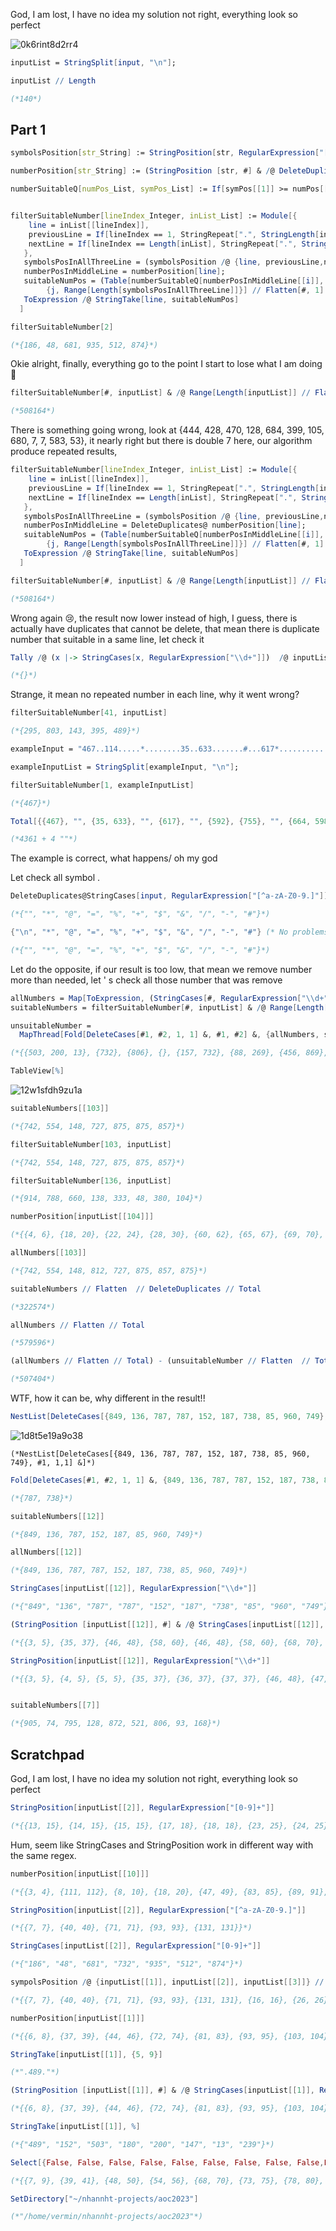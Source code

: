 God, I am lost, I have no idea my solution not right, everything look so perfect

![0k6rint8d2rr4](img/0k6rint8d2rr4.png)

```mathematica
inputList = StringSplit[input, "\n"];
```

```mathematica
inputList // Length

(*140*)
```

## Part 1

```mathematica
symbolsPosition[str_String] := StringPosition[str, RegularExpression["[^a-zA-Z0-9.\\n]"]]
```

```mathematica
numberPosition[str_String] := (StringPosition [str, #] & /@ DeleteDuplicates[StringCases[str, RegularExpression["\\d+"]]] ) //Flatten[#, 1] &
```

```mathematica
numberSuitableQ[numPos_List, symPos_List] := If[symPos[[1]] >= numPos[[1]] - 1 && symPos[[2]] <= numPos[[2]] + 1, numPos, False] (* compare two position list {a,b} with {c,d}, not a list of list*)
```

```mathematica

```

```mathematica
filterSuitableNumber[lineIndex_Integer, inList_List] := Module[{
    line = inList[[lineIndex]], 
    previousLine = If[lineIndex == 1, StringRepeat[".", StringLength[inList[[1]]]], inList[[lineIndex - 1]]], 
    nextLine = If[lineIndex == Length[inList], StringRepeat[".", StringLength[inList[[1]]]], inList[[lineIndex + 1]]] 
   }, 
   symbolsPosInAllThreeLine = (symbolsPosition /@ {line, previousLine,nextLine}) // Flatten[#, 1] &; 
   numberPosInMiddleLine = numberPosition[line]; 
   suitableNumPos = (Table[numberSuitableQ[numberPosInMiddleLine[[i]], symbolsPosInAllThreeLine[[j]]], {i, Range[Length[numberPosInMiddleLine]]}, 
        {j, Range[Length[symbolsPosInAllThreeLine]]}] // Flatten[#, 1] & ) // Select[#, x |-> ListQ[x]] &; 
   ToExpression /@ StringTake[line, suitableNumPos] 
  ]

```

```mathematica
filterSuitableNumber[2]

(*{186, 48, 681, 935, 512, 874}*)
```

Okie alright, finally, everything go to the point I start to lose what I am doing 🤣

```mathematica
filterSuitableNumber[#, inputList] & /@ Range[Length[inputList]] // Flatten // Total

(*508164*)
```

There is something going wrong, look at {444, 428, 470, 128, 684, 399, 105, 680, 7, 7, 583, 53}, it nearly right but there is double 7 here, our algorithm produce repeated results, 

```mathematica
filterSuitableNumber[lineIndex_Integer, inList_List] := Module[{
    line = inList[[lineIndex]], 
    previousLine = If[lineIndex == 1, StringRepeat[".", StringLength[inList[[1]]]], inList[[lineIndex - 1]]], 
    nextLine = If[lineIndex == Length[inList], StringRepeat[".", StringLength[inList[[1]]]], inList[[lineIndex + 1]]] 
   }, 
   symbolsPosInAllThreeLine = (symbolsPosition /@ {line, previousLine,nextLine}) // Flatten[#, 1] &; 
   numberPosInMiddleLine = DeleteDuplicates@ numberPosition[line]; 
   suitableNumPos = (Table[numberSuitableQ[numberPosInMiddleLine[[i]], symbolsPosInAllThreeLine[[j]]], {i, Range[Length[numberPosInMiddleLine]]}, 
        {j, Range[Length[symbolsPosInAllThreeLine]]}] // Flatten[#, 1] & ) // Select[#, x |-> ListQ[x]] &; 
   ToExpression /@ StringTake[line, suitableNumPos] 
  ]
```

```mathematica
filterSuitableNumber[#, inputList] & /@ Range[Length[inputList]] // Flatten // Total

(*508164*)
```

Wrong again 😢, the result now lower instead of high, I guess, there is actually have duplicates that cannot be delete, that mean there is duplicate number that suitable in a same line, let check it

```mathematica
Tally /@ (x |-> StringCases[x, RegularExpression["\\d+"]])  /@ inputList // Flatten[#, 1] & // Select[#, #[[2]] != 1] &

(*{}*)
```

Strange, it mean no repeated number in each line, why it went wrong?

```mathematica
filterSuitableNumber[41, inputList]

(*{295, 803, 143, 395, 489}*)
```

```mathematica
exampleInput = "467..114.....*........35..633.......#...617*...........+.58...592...........755....$.*.....664.598..";
```

```mathematica
exampleInputList = StringSplit[exampleInput, "\n"];
```

```mathematica
filterSuitableNumber[1, exampleInputList]

(*{467}*)
```

```mathematica
Total[{{467}, "", {35, 633}, "", {617}, "", {592}, {755}, "", {664, 598}} // Flatten]

(*4361 + 4 ""*)
```

The example is correct, what happens/ oh my god

Let check all symbol .

```mathematica
DeleteDuplicates@StringCases[input, RegularExpression["[^a-zA-Z0-9.]"]]

(*{"", "*", "@", "=", "%", "+", "$", "&", "/", "-", "#"}*)
```

```mathematica
{"\n", "*", "@", "=", "%", "+", "$", "&", "/", "-", "#"} (* No problems*)

(*{"", "*", "@", "=", "%", "+", "$", "&", "/", "-", "#"}*)
```

Let do the opposite, if our result is too low, that mean we remove number more than needed, let ' s check all those number that was remove

```mathematica
allNumbers = Map[ToExpression, (StringCases[#, RegularExpression["\\d+"]] & /@ inputList ), {2}] ;
suitableNumbers = filterSuitableNumber[#, inputList] & /@ Range[Length[inputList]] ;
```

```mathematica
unsuitableNumber = 
  MapThread[Fold[DeleteCases[#1, #2, 1, 1] &, #1, #2] &, {allNumbers, suitableNumbers}]

(*{{503, 200, 13}, {732}, {806}, {}, {157, 732}, {88, 269}, {456, 869}, {700}, {465}, {265}, {}, {787, 738}, {395}, {176, 569}, {}, {400}, {858, 679}, {876}, {}, {858}, {}, {787, 924}, {}, {738, 576}, {858}, {}, {}, {}, {}, {}, {440, 316}, {149}, {926, 951}, {}, {}, {285}, {974}, {371}, {606}, {}, {}, {752, 305}, {981}, {312}, {}, {}, {891}, {982}, {810, 694}, {462}, {}, {555, 477}, {640, 340}, {220, 288}, {}, {793, 613, 754}, {741}, {}, {252, 99}, {359}, {989, 922}, {}, {}, {365}, {527}, {869, 466}, {364}, {966, 647}, {}, {301,973}, {647, 877}, {328}, {}, {317}, {}, {865}, {258}, {510, 217, 431, 566}, {161}, {}, {}, {228, 122}, {}, {}, {}, {726, 109, 760}, {384}, {623, 30}, {}, {413, 188}, {951}, {503, 395}, {}, {158}, {18, 382}, {138, 410}, {}, {24}, {734}, {997}, {}, {769}, {812}, {611, 25}, {}, {866}, {252}, {418, 222}, {}, {100}, {203}, {498}, {75}, {}, {}, {}, {}, {865}, {}, {180}, {944, 996, 71}, {462, 27}, {55, 408}, {}, {108, 22, 721}, {332,454, 622}, {800, 600}, {847}, {174}, {864}, {287}, {156}, {}, {}, {766}, {408}, {}, {}, {223, 33}, {287, 958}}*)
```

```mathematica
TableView[%]
```

![12w1sfdh9zu1a](img/12w1sfdh9zu1a.png)

```mathematica
suitableNumbers[[103]]

(*{742, 554, 148, 727, 875, 875, 857}*)
```

```mathematica
filterSuitableNumber[103, inputList]

(*{742, 554, 148, 727, 875, 875, 857}*)
```

```mathematica
filterSuitableNumber[136, inputList]

(*{914, 788, 660, 138, 333, 48, 380, 104}*)
```

```mathematica
numberPosition[inputList[[104]]]

(*{{4, 6}, {18, 20}, {22, 24}, {28, 30}, {60, 62}, {65, 67}, {69, 70}, {103, 105}, {126, 127}, {132, 134}, {136, 138}}*)
```

```mathematica
allNumbers[[103]]

(*{742, 554, 148, 812, 727, 875, 857, 875}*)
```

```mathematica
suitableNumbers // Flatten  // DeleteDuplicates // Total

(*322574*)
```

```mathematica
allNumbers // Flatten // Total

(*579596*)
```

```mathematica
(allNumbers // Flatten // Total) - (unsuitableNumber // Flatten  // Total)

(*507404*)
```

WTF, how it can be, why different in the result!!  

```mathematica
NestList[DeleteCases[{849, 136, 787, 787, 152, 187, 738, 85, 960, 749}, #, 1, 1] &] 
```

![1d8t5e19a9o38](img/1d8t5e19a9o38.png)

```
(*NestList[DeleteCases[{849, 136, 787, 787, 152, 187, 738, 85, 960, 749}, #1, 1,1] &]*)
```

```mathematica
Fold[DeleteCases[#1, #2, 1, 1] &, {849, 136, 787, 787, 152, 187, 738, 85, 960, 749}, suitableNumbers[[12]]]

(*{787, 738}*)
```

```mathematica
suitableNumbers[[12]]

(*{849, 136, 787, 152, 187, 85, 960, 749}*)
```

```mathematica
allNumbers[[12]]

(*{849, 136, 787, 787, 152, 187, 738, 85, 960, 749}*)
```

```mathematica
StringCases[inputList[[12]], RegularExpression["\\d+"]]

(*{"849", "136", "787", "787", "152", "187", "738", "85", "960", "749"}*)
```

```mathematica
(StringPosition [inputList[[12]], #] & /@ StringCases[inputList[[12]], RegularExpression["\\d+"]] ) // Flatten[#, 1] &

(*{{3, 5}, {35, 37}, {46, 48}, {58, 60}, {46, 48}, {58, 60}, {68, 70}, {82, 84}, {95, 97}, {126, 127}, {130, 132}, {136, 138}}*)
```

```mathematica
StringPosition[inputList[[12]], RegularExpression["\\d+"]]

(*{{3, 5}, {4, 5}, {5, 5}, {35, 37}, {36, 37}, {37, 37}, {46, 48}, {47, 48}, {48, 48}, {58, 60}, {59, 60}, {60, 60}, {68, 70}, {69, 70}, {70, 70}, {82, 84}, {83, 84}, {84, 84}, {95, 97}, {96, 97}, {97, 97}, {126, 127}, {127, 127}, {130, 132}, {131, 132}, {132,132}, {136, 138}, {137, 138}, {138, 138}}*)
```

```mathematica

```

```mathematica
suitableNumbers[[7]]

(*{905, 74, 795, 128, 872, 521, 806, 93, 168}*)
```

## Scratchpad

God, I am lost, I have no idea my solution not right, everything look so perfect

```mathematica
StringPosition[inputList[[2]], RegularExpression["[0-9]+"]]

(*{{13, 15}, {14, 15}, {15, 15}, {17, 18}, {18, 18}, {23, 25}, {24, 25}, {25, 25}, {29, 31}, {30, 31}, {31, 31}, {59, 61}, {60, 61}, {61, 61}, {116, 118}, {117, 118}, {118, 118}, {134, 136}, {135,136}, {136, 136}}*)
```

 Hum, seem like StringCases and StringPosition work in different way with the same regex.

```mathematica
numberPosition[inputList[[10]]]

(*{{3, 4}, {111, 112}, {8, 10}, {18, 20}, {47, 49}, {83, 85}, {89, 91}, {100, 102}, {111, 113}, {119, 121}, {127, 129}, {131, 133}, {135, 137}}*)
```

```mathematica
StringPosition[inputList[[2]], RegularExpression["[^a-zA-Z0-9.]"]]

(*{{7, 7}, {40, 40}, {71, 71}, {93, 93}, {131, 131}}*)
```

```mathematica
StringCases[inputList[[2]], RegularExpression["[0-9]+"]] 

(*{"186", "48", "681", "732", "935", "512", "874"}*)
```

```mathematica
sympolsPosition /@ {inputList[[1]], inputList[[2]], inputList[[3]]} // Flatten[#, 1] &

(*{{7, 7}, {40, 40}, {71, 71}, {93, 93}, {131, 131}, {16, 16}, {26, 26}, {61, 61}, {116, 116}, {123, 123}, {134, 134}}*)
```

```mathematica
numberPosition[inputList[[1]]]

(*{{6, 8}, {37, 39}, {44, 46}, {72, 74}, {81, 83}, {93, 95}, {103, 104}, {128, 130}}*)
```

```mathematica
StringTake[inputList[[1]], {5, 9}]

(*".489."*)
```

```mathematica
(StringPosition [inputList[[1]], #] & /@ StringCases[inputList[[1]], RegularExpression["\\d+"]] ) // Flatten[#, 1] &

(*{{6, 8}, {37, 39}, {44, 46}, {72, 74}, {81, 83}, {93, 95}, {103, 104}, {128, 130}}*)
```

```mathematica
StringTake[inputList[[1]], %]

(*{"489", "152", "503", "180", "200", "147", "13", "239"}*)
```

```mathematica
Select[{False, False, False, False, False, False, False, False, False,False, False, False, False, False, False, False, False, False, False, False, False, False, False, False, {7, 9}, False, False, False, False, False, False, False, False, False, False, False, False, False, False, False, False, False, False, {39, 41}, False, False, False, False, False, False, False, False, False, False, False, False, False, False, False, False, False, False, False, False, False, {48, 50}, False, False, False, False, False, False, False, False, False, False, False, False, False, False, False, False, False, False, {54, 56}, False, False, False, False, False, False, False, False, False, False, False, False, False, {68, 70}, False, False, False, False, False, False, False, False, False, False, False, False, False, False, False, False, False, False, False, False, False, False, {73, 75}, False, False, False, False, False, False, False, False, False, False, False, False, False, False, False, False, False, False, {78, 80}, False, False, False, False, False, False, False, False, False, False, False, False, {91, 93}, False, False, False, False, False, False, False, False, False, False, False, False, False, False, False, False, False, False, False, False, False, False, False, False, {99, 101}, False, False, False, False, False, {121, 122}, False, False, False, False, False, False, False, False, False, False, False, False, False, False, False, False, False, False, False, False, False, False, False, {130, 131}, False, False, False, False, False, False, False}, ListQ]

(*{{7, 9}, {39, 41}, {48, 50}, {54, 56}, {68, 70}, {73, 75}, {78, 80}, {91, 93}, {99, 101}, {121, 122}, {130, 131}}*)
```

```mathematica
SetDirectory["~/nhannht-projects/aoc2023"]

(*"/home/vermin/nhannht-projects/aoc2023"*)
```
